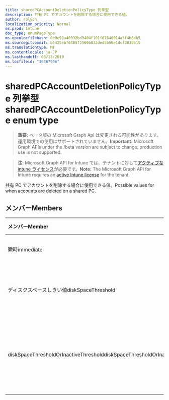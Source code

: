 ```yaml
---
title: sharedPCAccountDeletionPolicyType 列挙型
description: 共有 PC でアカウントを削除する場合に使用できる値。
author: rolyon
localization_priority: Normal
ms.prod: Intune
doc_type: enumPageType
ms.openlocfilehash: 0e9c98a40992bd9404f101f07640014a3f4b6ab5
ms.sourcegitcommit: b5425ebf648572569b032ded5b56e1dcf3830515
ms.translationtype: MT
ms.contentlocale: ja-JP
ms.lasthandoff: 08/13/2019
ms.locfileid: "36367996"
---
```

# <a name="sharedpcaccountdeletionpolicytype-enum-type"></a><span data-ttu-id="823bf-103">sharedPCAccountDeletionPolicyType 列挙型</span><span class="sxs-lookup"><span data-stu-id="823bf-103">sharedPCAccountDeletionPolicyType enum type</span></span>

> <span data-ttu-id="823bf-104">**重要:** ベータ版の Microsoft Graph Api は変更される可能性があります。運用環境での使用はサポートされていません。</span><span class="sxs-lookup"><span data-stu-id="823bf-104">**Important:** Microsoft Graph APIs under the /beta version are subject to change; production use is not supported.</span></span>

> <span data-ttu-id="823bf-105">**注:** Microsoft Graph API for Intune では、テナントに対して[アクティブな intune ライセンス](https://go.microsoft.com/fwlink/?linkid=839381)が必要です。</span><span class="sxs-lookup"><span data-stu-id="823bf-105">**Note:** The Microsoft Graph API for Intune requires an [active Intune license](https://go.microsoft.com/fwlink/?linkid=839381) for the tenant.</span></span>

<span data-ttu-id="823bf-106">共有 PC でアカウントを削除する場合に使用できる値。</span><span class="sxs-lookup"><span data-stu-id="823bf-106">Possible values for when accounts are deleted on a shared PC.</span></span>

## <a name="members"></a><span data-ttu-id="823bf-107">メンバー</span><span class="sxs-lookup"><span data-stu-id="823bf-107">Members</span></span>
|<span data-ttu-id="823bf-108">メンバー</span><span class="sxs-lookup"><span data-stu-id="823bf-108">Member</span></span>|<span data-ttu-id="823bf-109">値</span><span class="sxs-lookup"><span data-stu-id="823bf-109">Value</span></span>|<span data-ttu-id="823bf-110">説明</span><span class="sxs-lookup"><span data-stu-id="823bf-110">Description</span></span>|
|:---|:---|:---|
|<span data-ttu-id="823bf-111">瞬時</span><span class="sxs-lookup"><span data-stu-id="823bf-111">immediate</span></span>|<span data-ttu-id="823bf-112">.0</span><span class="sxs-lookup"><span data-stu-id="823bf-112">0</span></span>|<span data-ttu-id="823bf-113">すぐに削除します。</span><span class="sxs-lookup"><span data-stu-id="823bf-113">Delete immediately.</span></span>|
|<span data-ttu-id="823bf-114">ディスクスペースしきい値</span><span class="sxs-lookup"><span data-stu-id="823bf-114">diskSpaceThreshold</span></span>|<span data-ttu-id="823bf-115">1-d</span><span class="sxs-lookup"><span data-stu-id="823bf-115">1</span></span>|<span data-ttu-id="823bf-116">ディスク容量のしきい値で削除します。</span><span class="sxs-lookup"><span data-stu-id="823bf-116">Delete at disk space threshold.</span></span>|
|<span data-ttu-id="823bf-117">diskSpaceThresholdOrInactiveThreshold</span><span class="sxs-lookup"><span data-stu-id="823bf-117">diskSpaceThresholdOrInactiveThreshold</span></span>|<span data-ttu-id="823bf-118">pbm-2</span><span class="sxs-lookup"><span data-stu-id="823bf-118">2</span></span>|<span data-ttu-id="823bf-119">ディスク容量のしきい値または非アクティブなしきい値での削除。</span><span class="sxs-lookup"><span data-stu-id="823bf-119">Delete at disk space threshold or inactive threshold.</span></span>|



